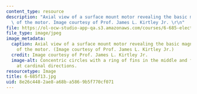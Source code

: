 ```yaml
---
content_type: resource
description: "Axial view of a surface mount motor revealing the basic magnetic morphology\
  \ of the motor. Image courtesy of Prof. James L. Kirtley Jr. \r\n"
file: https://ol-ocw-studio-app-qa.s3.amazonaws.com/courses/6-685-electric-machines-fall-2013/8e26c4482ae8a68ba5869b5f770cf071_6-685f13.jpg
file_type: image/jpeg
image_metadata:
  caption: Axial view of a surface mount motor revealing the basic magnetic morphology
    of the motor. (Image courtesy of Prof. James L. Kirtley Jr.)
  credit: Image courtesy of Prof. James L. Kirtley Jr.
  image-alt: Concentric circles with a ring of fins in the middle and four small rectangles
    at cardinal directions.
resourcetype: Image
title: 6-685f13.jpg
uid: 8e26c448-2ae8-a68b-a586-9b5f770cf071
---
```

